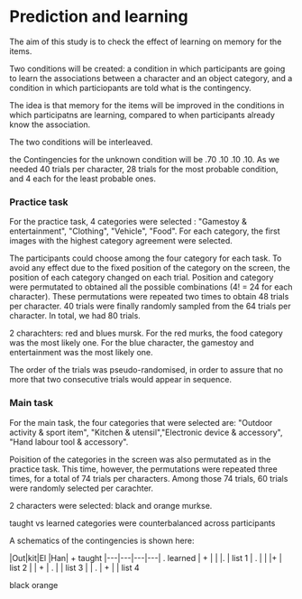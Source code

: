 # Prediction and learning

The aim of this study is to check the effect of learning on memory for the items. 

Two conditions will be created: a condition in which participants are going to learn the associations between a character and an object category, and a condition in which particiopants are told what is the contingency. 

The idea is that memory for the items will be improved in the conditions in which participatns are learning, compared to when participants already know the association. 

The two conditions will be interleaved. 

the Contingencies for the unknown condition will be .70 .10 .10 .10. As we needed 40 trials per character, 28 trials for the most probable condition, and 4 each for the least probable ones.

### Practice task
For the practice task, 4 categories were selected : "Gamestoy & entertainment", "Clothing", "Vehicle",  "Food". For each category, 
the first images with the highest category agreement were selected. 

The participants could choose among the four category for each task. To avoid any effect due to the fixed position of the category on the screen, the position of each category changed on each trial. Position and category were permutated to obtained all the possible combinations (4! = 24 for each character). These permutations were repeated two times to obtain 48 trials per character. 40 trials were finally randomly sampled from the 64 trials per character. In total, we had 80 trials. 

2 charachters: red and blues mursk. For the red murks, the food category was the most likely one. 
For the blue character, the gamestoy and entertainment was the most likely one. 

The order of the trials was pseudo-randomised, in order to assure that no more that two consecutive trials would appear in sequence. 

### Main task
For the main task, the four categories that were selected are:  "Outdoor activity & sport item", "Kitchen & utensil","Electronic device & accessory", "Hand labour tool & accessory".

Poisition of the categories in the screen was also permutated as in the practice task. This time, however, the permutations were repeated three times, for a total of 74 trials per characters. Among those 74 trials, 60 trials were randomly selected per carachter. 

2 characters were selected: black and orange murkse. 

taught vs learned categories were counterbalanced across participants

A schematics of the contingencies is shown here:

|Out|kit|El |Han|               + taught
|---|---|---|---|               . learned
| + |   |   |.  |                            list 1
| . |   |   |+  |   						 list 2
|   | + | . |   |   					     list 3
|   | . | + |   |   						 list 4

black		orange

